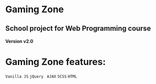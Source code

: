 # Gaming Zone 
## School project for Web Programming course
#### Version v2.0

# Gaming Zone features:
 ``` Vanilla JS ``` 
 ```jQuery ```
 ``` AJAX ```
 ``` SCSS ```
 ``` HTML ```
